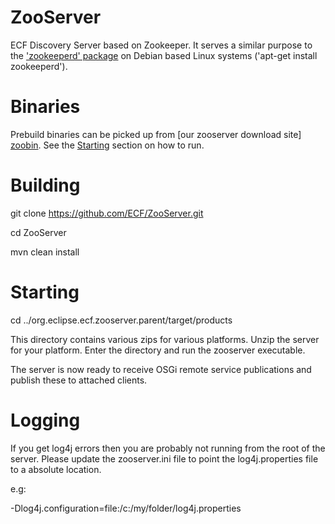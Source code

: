 ZooServer
=========

ECF Discovery Server based on Zookeeper. It serves a similar purpose to the ['zookeeperd' package](http://packages.debian.org/wheezy/zookeeperd) on Debian based Linux systems ('apt-get install zookeeperd').

Binaries
========

Prebuild binaries can be picked up from [our zooserver download site] [zoobin]. See the [Starting](#starting) section on how to run.

[zoobin]: http://download.ecf-project.org/repo/C-HEAD-discovery.zooserver/builds/lastSuccessfulBuild/archive/org.eclipse.ecf.zooserver.product/target/products/ "zooserver build"

Building
========

git clone https://github.com/ECF/ZooServer.git

cd ZooServer

mvn clean install

Starting
========

cd ../org.eclipse.ecf.zooserver.parent/target/products

This directory contains various zips for various platforms. Unzip the server for your platform. Enter the directory and run the zooserver executable.

The server is now ready to receive OSGi remote service publications and publish these to attached clients.

Logging
=======

If you get log4j errors then you are probably not running from the root of the server. Please update the zooserver.ini file to point the log4j.properties file to a absolute location.

e.g: 

-Dlog4j.configuration=file:/c:/my/folder/log4j.properties
